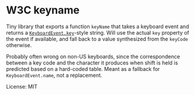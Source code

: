 # W3C keyname

Tiny library that exports a function `keyName` that takes a keyboard event and
returns a
[`KeyboardEvent.key`](https://developer.mozilla.org/en-US/docs/Web/API/KeyboardEvent/key)-style
string. Will use the actual `key` property of the event if available,
and fall back to a value synthesized from the `keyCode` otherwise.

Probably often wrong on non-US keyboards, since the correspondence
between a key code and the character it produces when shift is held is
predicted based on a hard-coded table. Meant as a fallback for
`KeyboardEvent.name`, not a replacement.

License: MIT
